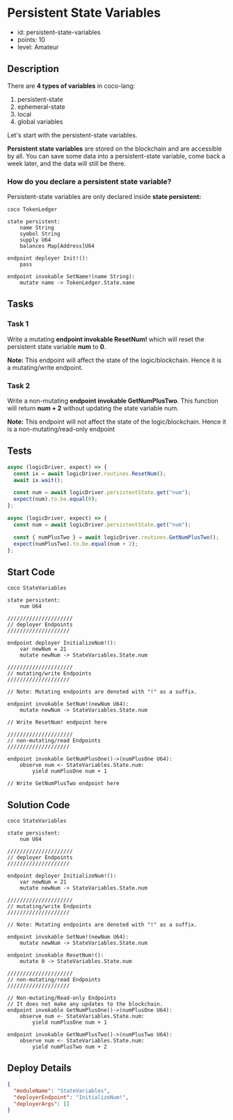 # Persistent State Variables

- id: persistent-state-variables
- points: 10
- level: Amateur

## Description

There are **4 types of variables** in coco-lang:

1. persistent-state
2. ephemeral-state
3. local
4. global variables

Let's start with the persistent-state variables.

**Persistent state variables** are stored on the blockchain and are accessible by all. You can save some data into a persistent-state variable, come back a week later, and the data will still be there.

### How do you declare a persistent state variable?

Persistent-state variables are only declared inside **state persistent:**

```cocolang
coco TokenLedger

state persistent:
    name String
    symbol String
    supply U64
    balances Map[Address]U64

endpoint deployer Init!():
    pass

endpoint invokable SetName!(name String):
    mutate name -> TokenLedger.State.name
```

## Tasks

### Task 1

Write a mutating **endpoint invokable ResetNum!** which will reset the persistent state variable **num** to **0**.

**Note:** This endpoint will affect the state of the logic/blockchain. Hence it is a mutating/write endpoint.

### Task 2

Write a non-mutating **endpoint invokable GetNumPlusTwo**. This function will return **num + 2** without updating the state variable num.

**Note:** This endpoint will not affect the state of the logic/blockchain. Hence it is a non-mutating/read-only endpoint

## Tests

```javascript
async (logicDriver, expect) => {
  const ix = await logicDriver.routines.ResetNum();
  await ix.wait();

  const num = await logicDriver.persistentState.get("num");
  expect(num).to.be.equal(0);
};
```

```javascript
async (logicDriver, expect) => {
  const num = await logicDriver.persistentState.get("num");

  const { numPlusTwo } = await logicDriver.routines.GetNumPlusTwo();
  expect(numPlusTwo).to.be.equal(num + 2);
};
```

## Start Code

```cocolang
coco StateVariables

state persistent:
    num U64

/////////////////////
// deployer Endpoints
////////////////////

endpoint deployer InitializeNum!():
    var newNum = 21
    mutate newNum -> StateVariables.State.num

/////////////////////
// mutating/write Endpoints
////////////////////

// Note: Mutating endpoints are denoted with "!" as a suffix.

endpoint invokable SetNum!(newNum U64):
    mutate newNum -> StateVariables.State.num

// Write ResetNum! endpoint here

/////////////////////
// non-mutating/read Endpoints
////////////////////

endpoint invokable GetNumPlusOne()->(numPlusOne U64):
    observe num <- StateVariables.State.num:
        yield numPlusOne num + 1

// Write GetNumPlusTwo endpoint here
```

## Solution Code

```cocolang
coco StateVariables

state persistent:
    num U64

/////////////////////
// deployer Endpoints
////////////////////

endpoint deployer InitializeNum!():
    var newNum = 21
    mutate newNum -> StateVariables.State.num

/////////////////////
// mutating/write Endpoints
////////////////////

// Note: Mutating endpoints are denoted with "!" as a suffix.

endpoint invokable SetNum!(newNum U64):
    mutate newNum -> StateVariables.State.num

endpoint invokable ResetNum!():
    mutate 0 -> StateVariables.State.num

/////////////////////
// non-mutating/read Endpoints
////////////////////

// Non-mutating/Read-only Endpoints
// It does not make any updates to the blockchain.
endpoint invokable GetNumPlusOne()->(numPlusOne U64):
    observe num <- StateVariables.State.num:
        yield numPlusOne num + 1

endpoint invokable GetNumPlusTwo()->(numPlusTwo U64):
    observe num <- StateVariables.State.num:
        yield numPlusTwo num + 2
```

## Deploy Details

```json
{
  "moduleName": "StateVariables",
  "deployerEndpoint": "InitializeNum!",
  "deployerArgs": []
}
```
